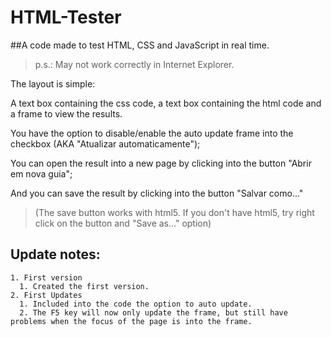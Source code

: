 # HTML-Tester
##A code made to test HTML, CSS and JavaScript in real time.
>p.s.: May not work correctly in Internet Explorer.

The layout is simple:

A text box containing the css code, a text box containing the html code and a frame to view the results.

You have the option to disable/enable the auto update frame into the checkbox (AKA "Atualizar automaticamente");

You can open the result into a new page by clicking into the button "Abrir em nova guia";

And you can save the result by clicking into the button "Salvar como..."
>(The save button works with html5. If you don't have html5, try right click on the button and "Save as..." option)

## Update notes:
```
1. First version
  1. Created the first version.
2. First Updates
  1. Included into the code the option to auto update.
  2. The F5 key will now only update the frame, but still have problems when the focus of the page is into the frame.
```
